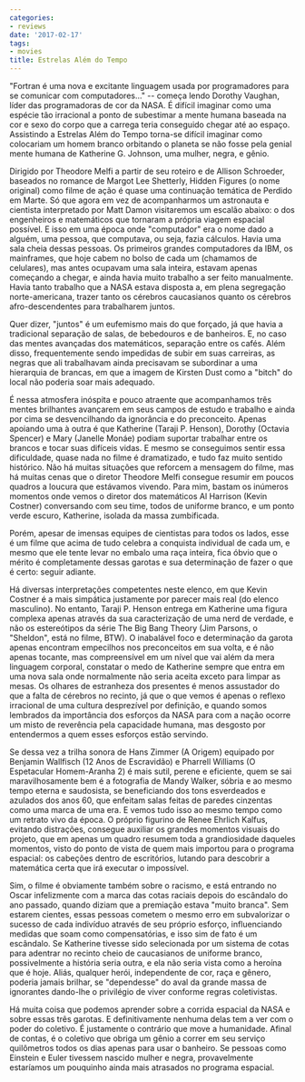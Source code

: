 ```yaml
---
categories:
- reviews
date: '2017-02-17'
tags:
- movies
title: Estrelas Além do Tempo
---
```


"Fortran é uma nova e excitante linguagem usada por programadores para se comunicar com computadores..." -- começa lendo Dorothy Vaughan, líder das programadoras de cor da NASA. É difícil imaginar como uma espécie tão irracional a ponto de subestimar a mente humana baseada na cor e sexo do corpo que a carrega teria conseguido chegar até ao espaço. Assistindo a Estrelas Além do Tempo torna-se difícil imaginar como colocariam um homem branco orbitando o planeta se não fosse pela genial mente humana de Katherine G. Johnson, uma mulher, negra, e gênio.

Dirigido por Theodore Melfi a partir de seu roteiro e de Allison Schroeder, baseados no romance de Margot Lee Shetterly, Hidden Figures (o nome original) como filme de ação é quase uma continuação temática de Perdido em Marte. Só que agora em vez de acompanharmos um astronauta e cientista interpretado por Matt Damon visitaremos um escalão abaixo: o dos engenheiros e matemáticos que tornaram a própria viagem espacial possível. E isso em uma época onde "computador" era o nome dado a alguém, uma pessoa, que computava, ou seja, fazia cálculos. Havia uma sala cheia dessas pessoas. Os primeiros grandes computadores da IBM, os mainframes, que hoje cabem no bolso de cada um (chamamos de celulares), mas antes ocupavam uma sala inteira, estavam apenas começando a chegar, e ainda havia muito trabalho a ser feito manualmente. Havia tanto trabalho que a NASA estava disposta a, em plena segregação norte-americana, trazer tanto os cérebros caucasianos quanto os cérebros afro-descendentes para trabalharem juntos.

Quer dizer, "juntos" é um eufemismo mais do que forçado, já que havia a tradicional separação de salas, de bebedouros e de banheiros. E, no caso das mentes avançadas dos matemáticos, separação entre os cafés. Além disso, frequentemente sendo impedidas de subir em suas carreiras, as negras que ali trabalhavam ainda precisavam se subordinar a uma hierarquia de brancas, em que a imagem de Kirsten Dust como a "bitch" do local não poderia soar mais adequado.

É nessa atmosfera inóspita e pouco atraente que acompanhamos três mentes brilhantes avançarem em seus campos de estudo e trabalho e ainda por cima se desvencilhando da ignorância e do preconceito. Apenas apoiando uma à outra é que Katherine (Taraji P. Henson), Dorothy (Octavia Spencer) e Mary (Janelle Monáe) podiam suportar trabalhar entre os brancos e tocar suas difíceis vidas. E mesmo se conseguimos sentir essa dificuldade, quase nada no filme é dramatizado, e tudo faz muito sentido histórico. Não há muitas situações que reforcem a mensagem do filme, mas há muitas cenas que o diretor Theodore Melfi consegue resumir em poucos quadros a loucura que estávamos vivendo. Para mim, bastam os inúmeros momentos onde vemos o diretor dos matemáticos Al Harrison (Kevin Costner) conversando com seu time, todos de uniforme branco, e um ponto verde escuro, Katherine, isolada da massa zumbificada.

Porém, apesar de imensas equipes de cientistas para todos os lados, esse é um filme que acima de tudo celebra a conquista individual de cada um, e mesmo que ele tente levar no embalo uma raça inteira, fica óbvio que o mérito é completamente dessas garotas e sua determinação de fazer o que é certo: seguir adiante.

Há diversas interpretações competentes neste elenco, em que Kevin Costner é a mais simpática justamente por parecer mais real (do elenco masculino). No entanto, Taraji P. Henson entrega em Katherine uma figura complexa apenas através da sua caracterização de uma nerd de verdade, e não os estereótipos da série The Big Bang Theory (Jim Parsons, o "Sheldon", está no filme, BTW). O inabalável foco e determinação da garota apenas encontram empecilhos nos preconceitos em sua volta, e é não apenas tocante, mas compreensível em um nível que vai além da mera linguagem corporal, constatar o medo de Katherine sempre que entra em uma nova sala onde normalmente não seria aceita exceto para limpar as mesas. Os olhares de estranheza dos presentes é menos assustador do que a falta de cérebros no recinto, já que o que vemos é apenas o reflexo irracional de uma cultura desprezível por definição, e quando somos lembrados da importância dos esforços da NASA para com a nação ocorre um misto de reverência pela capacidade humana, mas desgosto por entendermos a quem esses esforços estão servindo.

Se dessa vez a trilha sonora de Hans Zimmer (A Origem) equipado por Benjamin Wallfisch (12 Anos de Escravidão) e Pharrell Williams (O Espetacular Homem-Aranha 2) é mais sutil, perene e eficiente, quem se sai maravilhosamente bem é a fotografia de Mandy Walker, sóbria e ao mesmo tempo eterna e saudosista, se beneficiando dos tons esverdeados e azulados dos anos 60, que enfeitam salas feitas de paredes cinzentas como uma marca de uma era. E vemos tudo isso ao mesmo tempo como um retrato vivo da época. O próprio figurino de Renee Ehrlich Kalfus, evitando distrações, consegue auxiliar os grandes momentos visuais do projeto, que em apenas um quadro resumem toda a grandiosidade daqueles momentos, visto do ponto de vista de quem mais importou para o programa espacial: os cabeções dentro de escritórios, lutando para descobrir a matemática certa que irá executar o impossível.

Sim, o filme é obviamente também sobre o racismo, e está entrando no Oscar infelizmente com a marca das cotas raciais depois do escândalo do ano passado, quando diziam que a premiação estava "muito branca". Sem estarem cientes, essas pessoas cometem o mesmo erro em subvalorizar o sucesso de cada indivíduo através de seu próprio esforço, influenciando medidas que soam como compensatórias, e isso sim de fato é um escândalo. Se Katherine tivesse sido selecionada por um sistema de cotas para adentrar no recinto cheio de caucasianos de uniforme branco, possivelmente a história seria outra, e ela não seria vista como a heroína que é hoje. Aliás, qualquer herói, independente de cor, raça e gênero, poderia jamais brilhar, se "dependesse" do aval da grande massa de ignorantes dando-lhe o privilégio de viver conforme regras coletivistas.

Há muita coisa que podemos aprender sobre a corrida espacial da NASA e sobre essas três garotas. E definitivamente nenhuma delas tem a ver com o poder do coletivo. É justamente o contrário que move a humanidade. Afinal de contas, é o coletivo que obriga um gênio a correr em seu serviço quilômetros todos os dias apenas para usar o banheiro. Se pessoas como Einstein e Euler tivessem nascido mulher e negra, provavelmente estaríamos um pouquinho ainda mais atrasados no programa espacial.

